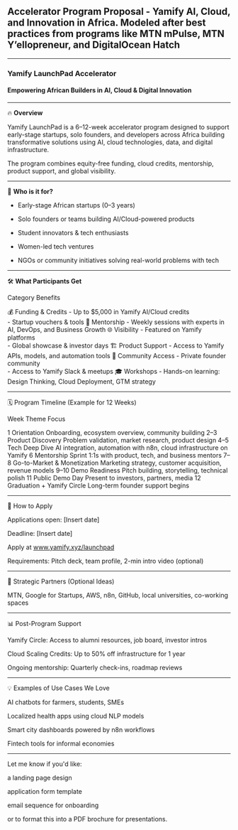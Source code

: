 ## Accelerator Program Proposal -  Yamify AI, Cloud, and Innovation in Africa. Modeled after best practices from programs like MTN mPulse, MTN Y’ellopreneur, and DigitalOcean Hatch

---

### Yamify LaunchPad Accelerator

#### Empowering African Builders in AI, Cloud & Digital Innovation

---

🔥 **Overview**

Yamify LaunchPad is a 6–12-week accelerator program designed to support early-stage startups, solo founders, and developers across Africa building transformative solutions using AI, cloud technologies, data, and digital infrastructure.

The program combines equity-free funding, cloud credits, mentorship, product support, and global visibility.


---

🎯 **Who is it for?**

- Early-stage African startups (0–3 years)

- Solo founders or teams building AI/Cloud-powered products

- Student innovators & tech enthusiasts

- Women-led tech ventures

- NGOs or community initiatives solving real-world problems with tech



---

🛠️ **What Participants Get**

Category	Benefits

💰 Funding & Credits	- Up to $5,000 in Yamify AI/Cloud credits<br>- Startup vouchers & tools
🧠 Mentorship	- Weekly sessions with experts in AI, DevOps, and Business Growth
🌐 Visibility	- Featured on Yamify platforms<br>- Global showcase & investor days
🏗️ Product Support	- Access to Yamify APIs, models, and automation tools
🤝 Community Access	- Private founder community<br>- Access to Yamify Slack & meetups
🎓 Workshops	- Hands-on learning: Design Thinking, Cloud Deployment, GTM strategy



---

🗓️ Program Timeline (Example for 12 Weeks)

Week	Theme	Focus

1	Orientation	Onboarding, ecosystem overview, community building
2–3	Product Discovery	Problem validation, market research, product design
4–5	Tech Deep Dive	AI integration, automation with n8n, cloud infrastructure on Yamify
6	Mentorship Sprint	1:1s with product, tech, and business mentors
7–8	Go-to-Market & Monetization	Marketing strategy, customer acquisition, revenue models
9–10	Demo Readiness	Pitch building, storytelling, technical polish
11	Public Demo Day	Present to investors, partners, media
12	Graduation + Yamify Circle	Long-term founder support begins



---

📝 How to Apply

Applications open: [Insert date]

Deadline: [Insert date]

Apply at www.yamify.xyz/launchpad

Requirements: Pitch deck, team profile, 2-min intro video (optional)



---

🧩 Strategic Partners (Optional Ideas)

MTN, Google for Startups, AWS, n8n, GitHub, local universities, co-working spaces



---

📊 Post-Program Support

Yamify Circle: Access to alumni resources, job board, investor intros

Cloud Scaling Credits: Up to 50% off infrastructure for 1 year

Ongoing mentorship: Quarterly check-ins, roadmap reviews



---

💡 Examples of Use Cases We Love

AI chatbots for farmers, students, SMEs

Localized health apps using cloud NLP models

Smart city dashboards powered by n8n workflows

Fintech tools for informal economies



---

Let me know if you'd like:

a landing page design

application form template

email sequence for onboarding

or to format this into a PDF brochure for presentations.


